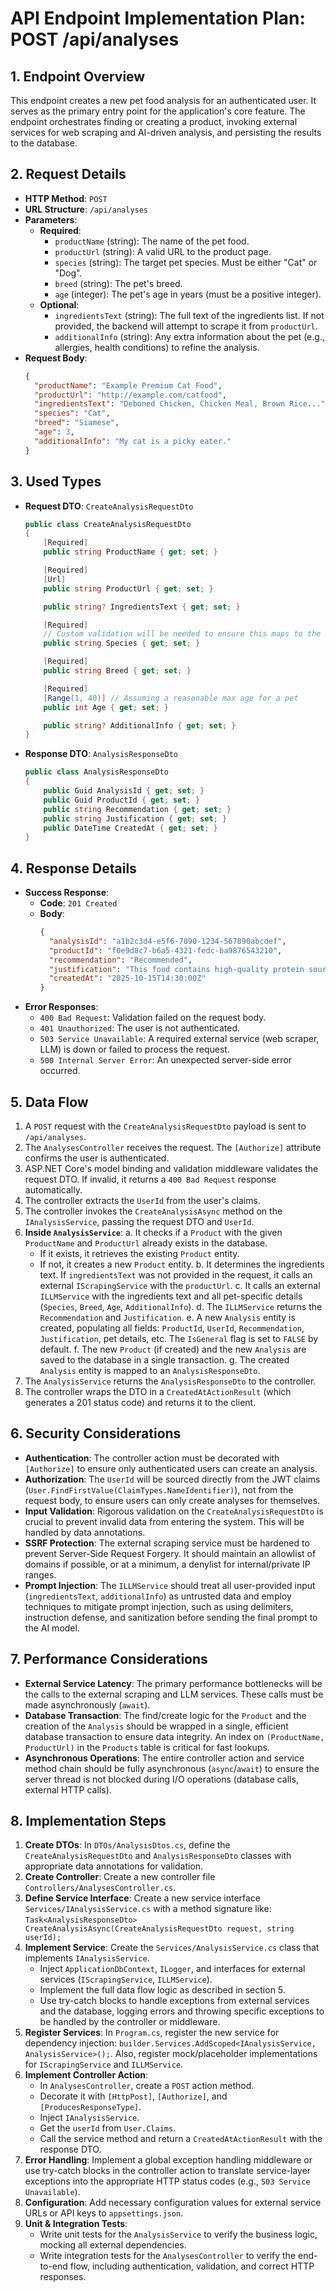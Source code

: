 # API Endpoint Implementation Plan: POST /api/analyses

## 1. Endpoint Overview
This endpoint creates a new pet food analysis for an authenticated user. It serves as the primary entry point for the application's core feature. The endpoint orchestrates finding or creating a product, invoking external services for web scraping and AI-driven analysis, and persisting the results to the database.

## 2. Request Details
- **HTTP Method**: `POST`
- **URL Structure**: `/api/analyses`
- **Parameters**:
  - **Required**:
    - `productName` (string): The name of the pet food.
    - `productUrl` (string): A valid URL to the product page.
    - `species` (string): The target pet species. Must be either "Cat" or "Dog".
    - `breed` (string): The pet's breed.
    - `age` (integer): The pet's age in years (must be a positive integer).
  - **Optional**:
    - `ingredientsText` (string): The full text of the ingredients list. If not provided, the backend will attempt to scrape it from `productUrl`.
    - `additionalInfo` (string): Any extra information about the pet (e.g., allergies, health conditions) to refine the analysis.
- **Request Body**:
  ```json
  {
    "productName": "Example Premium Cat Food",
    "productUrl": "http://example.com/catfood",
    "ingredientsText": "Deboned Chicken, Chicken Meal, Brown Rice...",
    "species": "Cat",
    "breed": "Siamese",
    "age": 3,
    "additionalInfo": "My cat is a picky eater."
  }
  ```

## 3. Used Types
- **Request DTO**: `CreateAnalysisRequestDto`
  ```csharp
  public class CreateAnalysisRequestDto
  {
      [Required]
      public string ProductName { get; set; }

      [Required]
      [Url]
      public string ProductUrl { get; set; }

      public string? IngredientsText { get; set; }

      [Required]
      // Custom validation will be needed to ensure this maps to the Species enum
      public string Species { get; set; }

      [Required]
      public string Breed { get; set; }

      [Required]
      [Range(1, 40)] // Assuming a reasonable max age for a pet
      public int Age { get; set; }

      public string? AdditionalInfo { get; set; }
  }
  ```
- **Response DTO**: `AnalysisResponseDto`
  ```csharp
  public class AnalysisResponseDto
  {
      public Guid AnalysisId { get; set; }
      public Guid ProductId { get; set; }
      public string Recommendation { get; set; }
      public string Justification { get; set; }
      public DateTime CreatedAt { get; set; }
  }
  ```

## 4. Response Details
- **Success Response**:
  - **Code**: `201 Created`
  - **Body**:
    ```json
    {
      "analysisId": "a1b2c3d4-e5f6-7890-1234-567890abcdef",
      "productId": "f0e9d8c7-b6a5-4321-fedc-ba9876543210",
      "recommendation": "Recommended",
      "justification": "This food contains high-quality protein sources and is suitable for the specified breed and age.",
      "createdAt": "2025-10-15T14:30:00Z"
    }
    ```
- **Error Responses**:
  - `400 Bad Request`: Validation failed on the request body.
  - `401 Unauthorized`: The user is not authenticated.
  - `503 Service Unavailable`: A required external service (web scraper, LLM) is down or failed to process the request.
  - `500 Internal Server Error`: An unexpected server-side error occurred.

## 5. Data Flow
1. A `POST` request with the `CreateAnalysisRequestDto` payload is sent to `/api/analyses`.
2. The `AnalysesController` receives the request. The `[Authorize]` attribute confirms the user is authenticated.
3. ASP.NET Core's model binding and validation middleware validates the request DTO. If invalid, it returns a `400 Bad Request` response automatically.
4. The controller extracts the `UserId` from the user's claims.
5. The controller invokes the `CreateAnalysisAsync` method on the `IAnalysisService`, passing the request DTO and `UserId`.
6. **Inside `AnalysisService`**:
   a. It checks if a `Product` with the given `ProductName` and `ProductUrl` already exists in the database.
      - If it exists, it retrieves the existing `Product` entity.
      - If not, it creates a new `Product` entity.
   b. It determines the ingredients text. If `ingredientsText` was not provided in the request, it calls an external `IScrapingService` with the `productUrl`.
   c. It calls an external `ILLMService` with the ingredients text and all pet-specific details (`Species`, `Breed`, `Age`, `AdditionalInfo`).
   d. The `ILLMService` returns the `Recommendation` and `Justification`.
   e. A new `Analysis` entity is created, populating all fields: `ProductId`, `UserId`, `Recommendation`, `Justification`, pet details, etc. The `IsGeneral` flag is set to `FALSE` by default.
   f. The new `Product` (if created) and the new `Analysis` are saved to the database in a single transaction.
   g. The created `Analysis` entity is mapped to an `AnalysisResponseDto`.
7. The `AnalysisService` returns the `AnalysisResponseDto` to the controller.
8. The controller wraps the DTO in a `CreatedAtActionResult` (which generates a 201 status code) and returns it to the client.

## 6. Security Considerations
- **Authentication**: The controller action must be decorated with `[Authorize]` to ensure only authenticated users can create an analysis.
- **Authorization**: The `UserId` will be sourced directly from the JWT claims (`User.FindFirstValue(ClaimTypes.NameIdentifier)`), not from the request body, to ensure users can only create analyses for themselves.
- **Input Validation**: Rigorous validation on the `CreateAnalysisRequestDto` is crucial to prevent invalid data from entering the system. This will be handled by data annotations.
- **SSRF Protection**: The external scraping service must be hardened to prevent Server-Side Request Forgery. It should maintain an allowlist of domains if possible, or at a minimum, a denylist for internal/private IP ranges.
- **Prompt Injection**: The `ILLMService` should treat all user-provided input (`ingredientsText`, `additionalInfo`) as untrusted data and employ techniques to mitigate prompt injection, such as using delimiters, instruction defense, and sanitization before sending the final prompt to the AI model.

## 7. Performance Considerations
- **External Service Latency**: The primary performance bottlenecks will be the calls to the external scraping and LLM services. These calls must be made asynchronously (`await`).
- **Database Transaction**: The find/create logic for the `Product` and the creation of the `Analysis` should be wrapped in a single, efficient database transaction to ensure data integrity. An index on `(ProductName, ProductUrl)` in the `Products` table is critical for fast lookups.
- **Asynchronous Operations**: The entire controller action and service method chain should be fully asynchronous (`async`/`await`) to ensure the server thread is not blocked during I/O operations (database calls, external HTTP calls).

## 8. Implementation Steps
1. **Create DTOs**: In `DTOs/AnalysisDtos.cs`, define the `CreateAnalysisRequestDto` and `AnalysisResponseDto` classes with appropriate data annotations for validation.
2. **Create Controller**: Create a new controller file `Controllers/AnalysesController.cs`.
3. **Define Service Interface**: Create a new service interface `Services/IAnalysisService.cs` with a method signature like: `Task<AnalysisResponseDto> CreateAnalysisAsync(CreateAnalysisRequestDto request, string userId);`
4. **Implement Service**: Create the `Services/AnalysisService.cs` class that implements `IAnalysisService`.
   - Inject `ApplicationDbContext`, `ILogger`, and interfaces for external services (`IScrapingService`, `ILLMService`).
   - Implement the full data flow logic as described in section 5.
   - Use try-catch blocks to handle exceptions from external services and the database, logging errors and throwing specific exceptions to be handled by the controller or middleware.
5. **Register Services**: In `Program.cs`, register the new service for dependency injection: `builder.Services.AddScoped<IAnalysisService, AnalysisService>();`. Also, register mock/placeholder implementations for `IScrapingService` and `ILLMService`.
6. **Implement Controller Action**:
   - In `AnalysesController`, create a `POST` action method.
   - Decorate it with `[HttpPost]`, `[Authorize]`, and `[ProducesResponseType]`.
   - Inject `IAnalysisService`.
   - Get the `userId` from `User.Claims`.
   - Call the service method and return a `CreatedAtActionResult` with the response DTO.
7. **Error Handling**: Implement a global exception handling middleware or use try-catch blocks in the controller action to translate service-layer exceptions into the appropriate HTTP status codes (e.g., `503 Service Unavailable`).
8. **Configuration**: Add necessary configuration values for external service URLs or API keys to `appsettings.json`.
9. **Unit & Integration Tests**:
   - Write unit tests for the `AnalysisService` to verify the business logic, mocking all external dependencies.
   - Write integration tests for the `AnalysesController` to verify the end-to-end flow, including authentication, validation, and correct HTTP responses.
